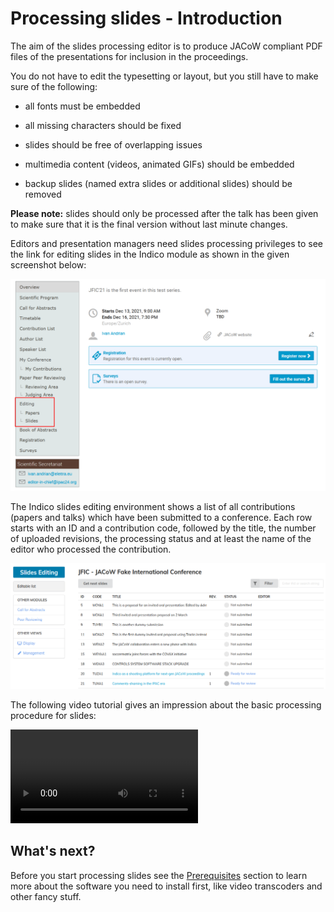 # Processing slides - Introduction

The aim of the slides processing editor is to produce JACoW compliant PDF files of the presentations for inclusion in the proceedings.

You do not have to edit the typesetting or layout, but you still have to make sure of the following:

- all fonts must be embedded

- all missing characters should be fixed

- slides should be free of overlapping issues

- multimedia content (videos, animated GIFs) should be embedded

- backup slides (named extra slides or additional slides) should be removed

**Please note:** slides should only be processed after the talk has been given to make sure that it is the final version without last minute changes.

Editors and presentation managers need slides processing privileges to see the link for editing slides in the Indico module as shown in the given screenshot below:

![](img/SP_Intro_IMG_1.png)

The Indico slides editing environment shows a list of all contributions (papers and talks) which have been submitted to a conference. Each row starts with an ID and a contribution code, followed by the title, the number of uploaded revisions, the processing status and at least the name of the editor who processed the contribution.

![](img/SP_Intro_IMG_2.png)

The following video tutorial gives an impression about the basic processing procedure for slides:

<video style="width:576" controls="" alt="type:video">
   <source src="../Videos/SlidesProcessingIntro.mp4" type="video/mp4">
Your browser does not support the video tag.
</video>

## What's next?

Before you start processing slides see the [Prerequisites](2_Prerequisites.md) section to learn more about the software you need to install first, like video transcoders and other fancy stuff.
